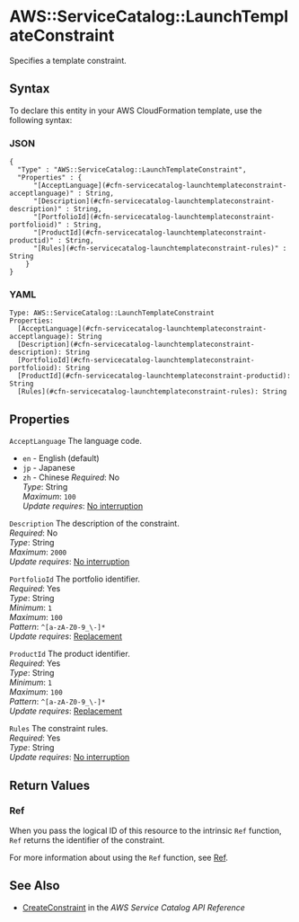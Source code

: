 # AWS::ServiceCatalog::LaunchTemplateConstraint<a name="aws-resource-servicecatalog-launchtemplateconstraint"></a>

Specifies a template constraint\.

## Syntax<a name="aws-resource-servicecatalog-launchtemplateconstraint-syntax"></a>

To declare this entity in your AWS CloudFormation template, use the following syntax:

### JSON<a name="aws-resource-servicecatalog-launchtemplateconstraint-syntax.json"></a>

```
{
  "Type" : "AWS::ServiceCatalog::LaunchTemplateConstraint",
  "Properties" : {
      "[AcceptLanguage](#cfn-servicecatalog-launchtemplateconstraint-acceptlanguage)" : String,
      "[Description](#cfn-servicecatalog-launchtemplateconstraint-description)" : String,
      "[PortfolioId](#cfn-servicecatalog-launchtemplateconstraint-portfolioid)" : String,
      "[ProductId](#cfn-servicecatalog-launchtemplateconstraint-productid)" : String,
      "[Rules](#cfn-servicecatalog-launchtemplateconstraint-rules)" : String
    }
}
```

### YAML<a name="aws-resource-servicecatalog-launchtemplateconstraint-syntax.yaml"></a>

```
Type: AWS::ServiceCatalog::LaunchTemplateConstraint
Properties: 
  [AcceptLanguage](#cfn-servicecatalog-launchtemplateconstraint-acceptlanguage): String
  [Description](#cfn-servicecatalog-launchtemplateconstraint-description): String
  [PortfolioId](#cfn-servicecatalog-launchtemplateconstraint-portfolioid): String
  [ProductId](#cfn-servicecatalog-launchtemplateconstraint-productid): String
  [Rules](#cfn-servicecatalog-launchtemplateconstraint-rules): String
```

## Properties<a name="aws-resource-servicecatalog-launchtemplateconstraint-properties"></a>

`AcceptLanguage`  <a name="cfn-servicecatalog-launchtemplateconstraint-acceptlanguage"></a>
The language code\.  
+  `en` \- English \(default\)
+  `jp` \- Japanese
+  `zh` \- Chinese
*Required*: No  
*Type*: String  
*Maximum*: `100`  
*Update requires*: [No interruption](https://docs.aws.amazon.com/AWSCloudFormation/latest/UserGuide/using-cfn-updating-stacks-update-behaviors.html#update-no-interrupt)

`Description`  <a name="cfn-servicecatalog-launchtemplateconstraint-description"></a>
The description of the constraint\.  
*Required*: No  
*Type*: String  
*Maximum*: `2000`  
*Update requires*: [No interruption](https://docs.aws.amazon.com/AWSCloudFormation/latest/UserGuide/using-cfn-updating-stacks-update-behaviors.html#update-no-interrupt)

`PortfolioId`  <a name="cfn-servicecatalog-launchtemplateconstraint-portfolioid"></a>
The portfolio identifier\.  
*Required*: Yes  
*Type*: String  
*Minimum*: `1`  
*Maximum*: `100`  
*Pattern*: `^[a-zA-Z0-9_\-]*`  
*Update requires*: [Replacement](https://docs.aws.amazon.com/AWSCloudFormation/latest/UserGuide/using-cfn-updating-stacks-update-behaviors.html#update-replacement)

`ProductId`  <a name="cfn-servicecatalog-launchtemplateconstraint-productid"></a>
The product identifier\.  
*Required*: Yes  
*Type*: String  
*Minimum*: `1`  
*Maximum*: `100`  
*Pattern*: `^[a-zA-Z0-9_\-]*`  
*Update requires*: [Replacement](https://docs.aws.amazon.com/AWSCloudFormation/latest/UserGuide/using-cfn-updating-stacks-update-behaviors.html#update-replacement)

`Rules`  <a name="cfn-servicecatalog-launchtemplateconstraint-rules"></a>
The constraint rules\.  
*Required*: Yes  
*Type*: String  
*Update requires*: [No interruption](https://docs.aws.amazon.com/AWSCloudFormation/latest/UserGuide/using-cfn-updating-stacks-update-behaviors.html#update-no-interrupt)

## Return Values<a name="aws-resource-servicecatalog-launchtemplateconstraint-return-values"></a>

### Ref<a name="aws-resource-servicecatalog-launchtemplateconstraint-return-values-ref"></a>

When you pass the logical ID of this resource to the intrinsic `Ref` function, `Ref` returns the identifier of the constraint\.

For more information about using the `Ref` function, see [Ref](https://docs.aws.amazon.com/AWSCloudFormation/latest/UserGuide/intrinsic-function-reference-ref.html)\.

## See Also<a name="aws-resource-servicecatalog-launchtemplateconstraint--seealso"></a>
+ [CreateConstraint](https://docs.aws.amazon.com/servicecatalog/latest/dg/API_CreateConstraint.html) in the *AWS Service Catalog API Reference*